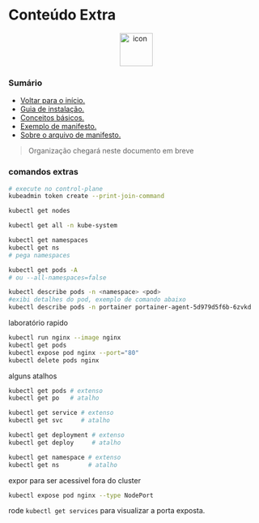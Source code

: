# Conteúdo Extra

<div  align="center" style="align-items: flex-start;"><img src="https://techstack-generator.vercel.app/kubernetes-icon.svg" alt="icon" width="65" height="65" /></div>

### Sumário
- <a href="https://github.com/joao-prs/kubernetes">Voltar para o início.</a>
- <a href="https://github.com/joao-prs/kubernetes/blob/main/doc/kubernetes1.26.md">Guia de instalação.</a>
- <a href="https://github.com/joao-prs/kubernetes/blob/main/doc/kubernetes.concepts.md">Conceitos básicos.</a>
- <a href="https://github.com/joao-prs/kubernetes/blob/main/doc/kubernetes.some.manifest.md">Exemplo de manifesto.</a>
- <a href="https://github.com/joao-prs/kubernetes/blob/main/doc/kubernetes.manifest.md">Sobre o arquivo de manifesto.</a>

> Organização chegará neste documento em breve

### comandos extras

```bash
# execute no control-plane
kubeadmin token create --print-join-command

kubectl get nodes

kubectl get all -n kube-system
```

```bash
kubectl get namespaces
kubectl get ns
# pega namespaces

kubectl get pods -A
# ou --all-namespaces=false

kubectl describe pods -n <namespace> <pod>
#exibi detalhes do pod, exemplo de comando abaixo
kubectl describe pods -n portainer portainer-agent-5d979d5f6b-6zvkd
```

laboratório rapido
```bash
kubectl run nginx --image nginx
kubectl get pods
kubectl expose pod nginx --port="80"
kubectl delete pods nginx
```

alguns atalhos
```bash
kubectl get pods # extenso
kubectl get po   # atalho

kubectl get service # extenso
kubectl get svc     # atalho

kubectl get deployment # extenso
kubectl get deploy     # atalho

kubectl get namespace # extenso
kubectl get ns        # atalho
```

expor para ser acessivel fora do cluster
```bash
kubectl expose pod nginx --type NodePort

```
rode ```kubectl get services``` para visualizar a porta exposta.
